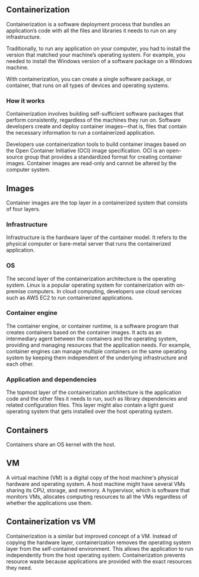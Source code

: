 ## Containerization

Containerization is a software deployment process that bundles an application’s code with all the files and libraries it needs to run on any infrastructure.

Traditionally, to run any application on your computer, you had to install the version that matched your machine’s operating system. For example, you needed to install the Windows version of a software package on a Windows machine.

With containerization, you can create a single software package, or container, that runs on all types of devices and operating systems.

### How it works

Containerization involves building self-sufficient software packages that perform consistently, regardless of the machines they run on. Software developers create and deploy container images—that is, files that contain the necessary information to run a containerized application.

Developers use containerization tools to build container images based on the Open Container Initiative (OCI) image specification. OCI is an open-source group that provides a standardized format for creating container images. Container images are read-only and cannot be altered by the computer system.

## Images

Container images are the top layer in a containerized system that consists of four layers.

### Infrastructure

Infrastructure is the hardware layer of the container model. It refers to the physical computer or bare-metal server that runs the containerized application.

### OS

The second layer of the containerization architecture is the operating system. Linux is a popular operating system for containerization with on-premise computers. In cloud computing, developers use cloud services such as AWS EC2 to run containerized applications.

### Container engine

The container engine, or container runtime, is a software program that creates containers based on the container images. It acts as an intermediary agent between the containers and the operating system, providing and managing resources that the application needs. For example, container engines can manage multiple containers on the same operating system by keeping them independent of the underlying infrastructure and each other.

### Application and dependencies

The topmost layer of the containerization architecture is the application code and the other files it needs to run, such as library dependencies and related configuration files. This layer might also contain a light guest operating system that gets installed over the host operating system.

## Containers

Containers share an OS kernel with the host.

## VM

A virtual machine (VM) is a digital copy of the host machine's physical hardware and operating system. A host machine might have several VMs sharing its CPU, storage, and memory. A hypervisor, which is software that monitors VMs, allocates computing resources to all the VMs regardless of whether the applications use them.

## Containerization vs VM

Containerization is a similar but improved concept of a VM. Instead of copying the hardware layer, containerization removes the operating system layer from the self-contained environment. This allows the application to run independently from the host operating system. Containerization prevents resource waste because applications are provided with the exact resources they need.
